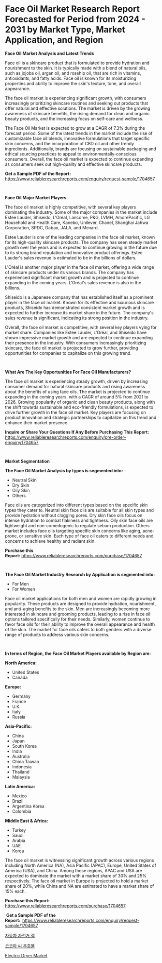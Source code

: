 <p><h1>Face Oil Market Research Report Forecasted for Period from 2024 -  2031 by Market Type, Market Application, and Region</h1></p><p><strong>Face Oil Market Analysis and Latest Trends</strong></p>
<p><p>Face oil is a skincare product that is formulated to provide hydration and nourishment to the skin. It is typically made with a blend of natural oils, such as jojoba oil, argan oil, and rosehip oil, that are rich in vitamins, antioxidants, and fatty acids. Face oil is known for its moisturizing properties and ability to improve the skin's texture, tone, and overall appearance.</p><p>The face oil market is experiencing significant growth, with consumers increasingly prioritizing skincare routines and seeking out products that offer natural and effective solutions. The market is driven by the growing awareness of skincare benefits, the rising demand for clean and organic beauty products, and the increasing focus on self-care and wellness.</p><p>The Face Oil Market is expected to grow at a CAGR of 7.3% during the forecast period. Some of the latest trends in the market include the rise of customizable face oil blends, innovative formulations that target specific skin concerns, and the incorporation of CBD oil and other trendy ingredients. Additionally, brands are focusing on sustainable packaging and ethical sourcing practices to appeal to environmentally-conscious consumers. Overall, the face oil market is expected to continue expanding as consumers seek out high-quality and effective skincare products.</p></p>
<p><strong>Get a Sample PDF of the Report:&nbsp;</strong> <a href="https://www.reliableresearchreports.com/enquiry/request-sample/1704657">https://www.reliableresearchreports.com/enquiry/request-sample/1704657</a></p>
<p>&nbsp;</p>
<p><strong>Face Oil Major Market Players</strong></p>
<p><p>The face oil market is highly competitive, with several key players dominating the industry. Some of the major companies in the market include Estee Lauder, Shiseido, L'Oréal, Lancome, P&G, LVMH, AmorePacific, LG Household and Health Care, Kanebo, Unilever, Chanel, Shanghai Jahwa Corporation, SPDC, Dabao, JALA, and Menard.</p><p>Estee Lauder is one of the leading companies in the face oil market, known for its high-quality skincare products. The company has seen steady market growth over the years and is expected to continue growing in the future due to its strong brand reputation and innovative product offerings. Estee Lauder's sales revenue is estimated to be in the billions of dollars.</p><p>L'Oréal is another major player in the face oil market, offering a wide range of skincare products under its various brands. The company has experienced significant market growth and is projected to continue expanding in the coming years. L'Oréal's sales revenue is also in the billions.</p><p>Shiseido is a Japanese company that has established itself as a prominent player in the face oil market. Known for its effective and luxurious skincare products, Shiseido has demonstrated consistent market growth and is expected to further increase its market share in the future. The company's sales revenue is significant, indicating its strong position in the industry.</p><p>Overall, the face oil market is competitive, with several key players vying for market share. Companies like Estee Lauder, L'Oréal, and Shiseido have shown impressive market growth and are expected to continue expanding their presence in the industry. With consumers increasingly prioritizing skincare, the face oil market is projected to grow further, providing opportunities for companies to capitalize on this growing trend.</p></p>
<p>&nbsp;</p>
<p><strong>What Are The Key Opportunities For Face Oil Manufacturers?</strong></p>
<p><p>The face oil market is experiencing steady growth, driven by increasing consumer demand for natural skincare products and rising awareness about the benefits of using face oils. The market is projected to continue expanding in the coming years, with a CAGR of around 5% from 2021 to 2026. Growing popularity of organic and clean beauty products, along with the shift towards sustainable and eco-friendly formulations, is expected to drive further growth in the face oil market. Key players are focusing on product innovation and strategic partnerships to capitalize on this trend and enhance their market presence.</p></p>
<p><strong>Inquire or Share Your Questions If Any Before Purchasing This Report:</strong> <a href="https://www.reliableresearchreports.com/enquiry/pre-order-enquiry/1704657">https://www.reliableresearchreports.com/enquiry/pre-order-enquiry/1704657</a></p>
<p>&nbsp;</p>
<p><strong>Market Segmentation</strong></p>
<p><strong>The Face Oil Market Analysis by types is segmented into:</strong></p>
<p><ul><li>Neutral Skin</li><li>Dry Skin</li><li>Oily Skin</li><li>Others</li></ul></p>
<p><p>Face oils are categorized into different types based on the specific skin types they cater to. Neutral skin face oils are suitable for all skin types and provide hydration without clogging pores. Dry skin face oils focus on intense hydration to combat flakiness and tightness. Oily skin face oils are lightweight and non-comedogenic to regulate sebum production. Others market includes face oils targeting specific skin concerns like aging, acne-prone, or sensitive skin. Each type of face oil caters to different needs and concerns to achieve healthy and radiant skin.</p></p>
<p><strong>Purchase this Report:&nbsp;</strong><a href="https://www.reliableresearchreports.com/purchase/1704657">https://www.reliableresearchreports.com/purchase/1704657</a></p>
<p>&nbsp;</p>
<p><strong>The Face Oil Market Industry Research by Application is segmented into:</strong></p>
<p><ul><li>For Men</li><li>For Women</li></ul></p>
<p><p>Face oil market applications for both men and women are rapidly growing in popularity. These products are designed to provide hydration, nourishment, and anti-aging benefits to the skin. Men are increasingly becoming more interested in skincare and grooming products, leading to a rise in face oil options tailored specifically for their needs. Similarly, women continue to favor face oils for their ability to improve the overall appearance and health of the skin. The market for face oils caters to both genders with a diverse range of products to address various skin concerns.</p></p>
<p>&nbsp;</p>
<p><strong>In terms of Region, the Face Oil Market Players available by Region are:</strong></p>
<p>
    <p> <strong> North America: </strong>
        <ul>
            <li>United States</li>
            <li>Canada</li>
        </ul>
        </p> 
    <p> <strong> Europe: </strong>
        <ul>
            <li>Germany</li>
            <li>France</li>
            <li>U.K.</li>
            <li>Italy</li>
            <li>Russia</li>
        </ul>
        </p> 
    <p> <strong> Asia-Pacific: </strong>
        <ul>
            <li>China</li>
            <li>Japan</li>
            <li>South Korea</li>
            <li>India</li>
            <li>Australia</li>
            <li>China Taiwan</li>
            <li>Indonesia</li>
            <li>Thailand</li>
            <li>Malaysia</li>
        </ul>
        </p> 
    <p> <strong> Latin America: </strong>
        <ul>
            <li>Mexico</li>
            <li>Brazil</li>
            <li>Argentina Korea</li>
            <li>Colombia</li>
        </ul>
        </p> 
    <p> <strong> Middle East & Africa: </strong>
        <ul>
            <li>Turkey</li>
            <li>Saudi</li>
            <li>Arabia</li>
            <li>UAE</li>
            <li>Korea</li>
        </ul>
    </p>
    </p>
<p><p>The face oil market is witnessing significant growth across various regions including North America (NA), Asia Pacific (APAC), Europe, United States of America (USA), and China. Among these regions, APAC and USA are expected to dominate the market with a market share of 30% and 25% respectively. The face oil market in Europe is projected to hold a market share of 20%, while China and NA are estimated to have a market share of 15% each.</p></p>
<p><strong>Purchase this Report: </strong><a href="https://www.reliableresearchreports.com/purchase/1704657">https://www.reliableresearchreports.com/purchase/1704657</a></p>
<p>&nbsp;<strong>Get a Sample PDF of the Report:&nbsp;&nbsp;</strong><a href="https://www.reliableresearchreports.com/enquiry/request-sample/1704657">https://www.reliableresearchreports.com/enquiry/request-sample/1704657</a></p>
<p><strong></strong></p>
<p><p><a href="https://medium.com/@achimcoteanu1/%EC%9E%90%EC%A0%84%EA%B1%B0-%EB%9E%99-%EC%8B%9C%EC%9E%A5-%EC%A0%90%EC%9C%A0%EC%9C%A8-%EC%A7%84%ED%99%94-%EB%B0%8F-%EC%8B%9C%EC%9E%A5-%EC%84%B1%EC%9E%A5-%EC%B6%94%EC%9D%B4-2024%EB%85%84-2031%EB%85%84-ca92bd7de7ec">자동차 자전거 랙</a></p><p><a href="https://medium.com/@joananitzsche/%EC%BD%94%EC%BD%94%EC%95%84-%EC%94%A8-%EC%95%A1%EC%83%81-%EC%B6%94%EC%B6%9C%EB%AC%BC-%EC%8B%9C%EC%9E%A5-%EB%B6%84%EC%84%9D-cagr-%EC%8B%9C%EC%9E%A5-%EC%84%B8%EB%B6%84%ED%99%94-%EB%B0%8F-%EA%B8%80%EB%A1%9C%EB%B2%8C-%EC%82%B0%EC%97%85-%EA%B0%9C%EC%9A%94-a76fa43fdf9f">코코아 씨 추출물</a></p><p><a href="https://github.com/ruddyyedelwadw/Market-Research-Report-List-1/blob/main/electric-dryer-market.md">Electric Dryer Market</a></p></p>